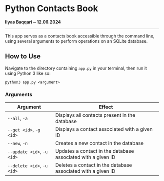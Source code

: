 # Python Contacts Book

**Ilyas Baqqari ~ 12.06.2024**

---

This app serves as a contacts book accessible through the command line, using 
several arguments to perform operations on an SQLite database.

## How to Use

Navigate to the directory containing `app.py` in your terminal, then run it 
using Python 3 like so:

```shell
python3 app.py <argument>
```

### Arguments

| Argument                   | Effect                                                       |
|----------------------------|--------------------------------------------------------------|
| `--all`, `-a`              | Displays all contacts present in the database                |
| `--get <id>`, `-g <id>`    | Displays a contact associated with a given ID                |
| `--new`, `-n`              | Creates a new contact in the database                        |
| `--update <id>`, `-u <id>` | Updates a contact in the database associated with a given ID |
| `--delete <id>`, `-u <id>` | Deletes a contact in the database associated with a given ID |